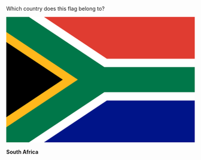 Which country does this flag belong to?

![Flag of South Africa](images/Flag_of_South_Africa.svg)
<!--question-->
**South Africa**